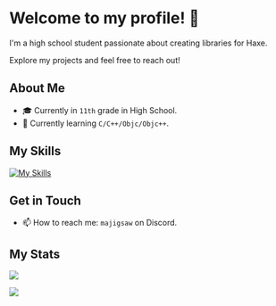 # Welcome to my profile! 👋

I'm a high school student passionate about creating libraries for Haxe.

Explore my projects and feel free to reach out!

## About Me

- 🎓 Currently in `11th` grade in High School.
- 🌱 Currently learning `C/C++/Objc/Objc++`.

## My Skills

[![My Skills](https://skillicons.dev/icons?i=haxe,java,c,cpp&theme=dark)](https://skillicons.dev)

## Get in Touch

- 📫 How to reach me: `majigsaw` on Discord.

## My Stats

![](https://github-readme-stats.vercel.app/api/top-langs/?username=MAJigsaw77&layout=compact&theme=dark)

![](https://github-readme-streak-stats.herokuapp.com/?user=MAJigsaw77&theme=dark)
